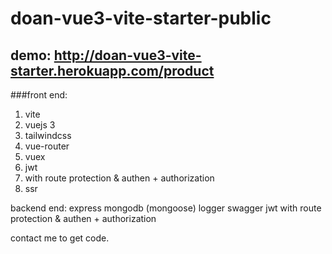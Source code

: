 # doan-vue3-vite-starter-public

## demo: http://doan-vue3-vite-starter.herokuapp.com/product


###front end:
  1. vite
  2. vuejs 3
  3. tailwindcss
  4. vue-router
  5. vuex
  6. jwt
  7. with route protection & authen + authorization
  8. ssr
  
backend end:
  express
  mongodb (mongoose)
  logger
  swagger
  jwt
  with route protection & authen + authorization

contact me to get code. 
